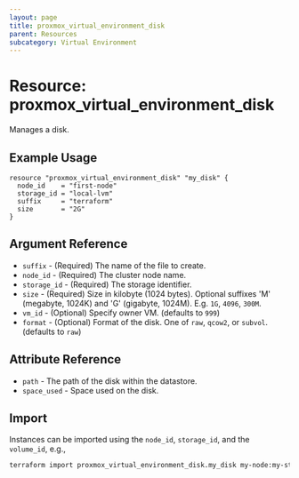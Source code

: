 ```yaml
---
layout: page
title: proxmox_virtual_environment_disk
parent: Resources
subcategory: Virtual Environment
---
```


# Resource: proxmox_virtual_environment_disk

Manages a disk.

## Example Usage

```hcl
resource "proxmox_virtual_environment_disk" "my_disk" {
  node_id    = "first-node"
  storage_id = "local-lvm"
  suffix     = "terraform"
  size       = "2G"
}
```

## Argument Reference

- `suffix` - (Required) The name of the file to create.
- `node_id` - (Required) The cluster node name.
- `storage_id` - (Required) The storage identifier.
- `size` - (Required) Size in kilobyte (1024 bytes). Optional suffixes 'M' (megabyte, 1024K) and 'G' (gigabyte, 1024M). E.g. `1G`, `4096`, `300M`.
- `vm_id` - (Optional) Specify owner VM. (defaults to `999`)
- `format` - (Optional) Format of the disk. One of `raw`, `qcow2`, or `subvol`. (defaults to `raw`)

## Attribute Reference

- `path` - The path of the disk within the datastore.
- `space_used` - Space used on the disk.

## Import

Instances can be imported using the `node_id`, `storage_id`, and the `volume_id`, e.g.,

```bash
terraform import proxmox_virtual_environment_disk.my_disk my-node:my-storage:vm-999-myvolume
```
